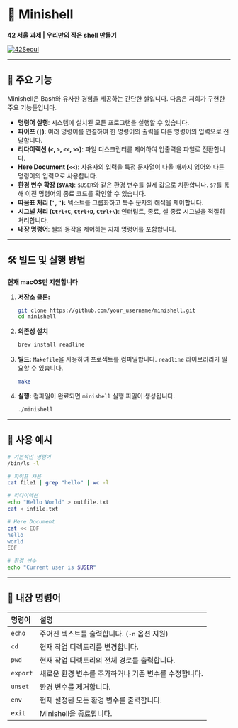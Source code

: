 # 🐚 Minishell

**42 서울 과제 | 우리만의 작은 shell 만들기**

[![42Seoul](https://img.shields.io/badge/42-Seoul-black?style=flat-square&logo=42)](https://42seoul.kr)

---

## 🌟 주요 기능

Minishell은 Bash와 유사한 경험을 제공하는 간단한 셸입니다. 다음은 저희가 구현한 주요 기능들입니다.

-   **명령어 실행**: 시스템에 설치된 모든 프로그램을 실행할 수 있습니다.
-   **파이프 (`|`)**: 여러 명령어를 연결하여 한 명령어의 출력을 다른 명령어의 입력으로 전달합니다.
-   **리다이렉션 (`<`, `>`, `<<`, `>>`)**: 파일 디스크립터를 제어하여 입출력을 파일로 전환합니다.
-   **Here Document (`<<`)**: 사용자의 입력을 특정 문자열이 나올 때까지 읽어와 다른 명령어의 입력으로 사용합니다.
-   **환경 변수 확장 (`$VAR`)**: `$USER`와 같은 환경 변수를 실제 값으로 치환합니다. `$?`를 통해 이전 명령어의 종료 코드를 확인할 수 있습니다.
-   **따옴표 처리 (`'`, `"`):** 텍스트를 그룹화하고 특수 문자의 해석을 제어합니다.
-   **시그널 처리 (`Ctrl+C`, `Ctrl+D`, `Ctrl+\`)**: 인터럽트, 종료, 셸 종료 시그널을 적절히 처리합니다.
-   **내장 명령어**: 셸의 동작을 제어하는 자체 명령어를 포함합니다.

---

## 🛠️ 빌드 및 실행 방법

**현재 macOS만 지원합니다**

1.  **저장소 클론:**
    ```bash
    git clone https://github.com/your_username/minishell.git
    cd minishell
    ```
1. **의존성 설치**
    ```bash
    brew install readline
    ```
1.  **빌드:**
    `Makefile`을 사용하여 프로젝트를 컴파일합니다. `readline` 라이브러리가 필요할 수 있습니다.
    ```bash
    make
    ```

1.  **실행:**
    컴파일이 완료되면 `minishell` 실행 파일이 생성됩니다.
    ```bash
    ./minishell
    ```

---

## 🚀 사용 예시

```bash
# 기본적인 명령어
/bin/ls -l

# 파이프 사용
cat file1 | grep "hello" | wc -l

# 리다이렉션
echo "Hello World" > outfile.txt
cat < infile.txt

# Here Document
cat << EOF
hello
world
EOF

# 환경 변수
echo "Current user is $USER"
```

---

## 🔧 내장 명령어

| 명령어      | 설명                                       |
| :---------- | :----------------------------------------- |
| `echo`      | 주어진 텍스트를 출력합니다. (`-n` 옵션 지원) |
| `cd`        | 현재 작업 디렉토리를 변경합니다.           |
| `pwd`       | 현재 작업 디렉토리의 전체 경로를 출력합니다. |
| `export`    | 새로운 환경 변수를 추가하거나 기존 변수를 수정합니다. |
| `unset`     | 환경 변수를 제거합니다.                    |
| `env`       | 현재 설정된 모든 환경 변수를 출력합니다.   |
| `exit`      | Minishell을 종료합니다.                    |
